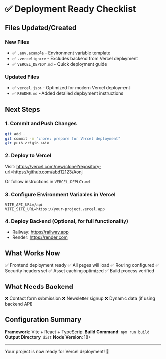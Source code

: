 # ✅ Deployment Ready Checklist

## Files Updated/Created

### New Files
- ✅ `.env.example` - Environment variable template
- ✅ `.vercelignore` - Excludes backend from Vercel deployment
- ✅ `VERCEL_DEPLOY.md` - Quick deployment guide

### Updated Files
- ✅ `vercel.json` - Optimized for modern Vercel deployment
- ✅ `README.md` - Added detailed deployment instructions

## Next Steps

### 1. Commit and Push Changes
```bash
git add .
git commit -m "chore: prepare for Vercel deployment"
git push origin main
```

### 2. Deploy to Vercel
Visit: https://vercel.com/new/clone?repository-url=https://github.com/abd12123/Aonji

Or follow instructions in `VERCEL_DEPLOY.md`

### 3. Configure Environment Variables in Vercel
```
VITE_API_URL=/api
VITE_SITE_URL=https://your-project.vercel.app
```

### 4. Deploy Backend (Optional, for full functionality)
- Railway: https://railway.app
- Render: https://render.com

## What Works Now

✅ Frontend deployment ready
✅ All pages will load
✅ Routing configured
✅ Security headers set
✅ Asset caching optimized
✅ Build process verified

## What Needs Backend

❌ Contact form submission
❌ Newsletter signup
❌ Dynamic data (if using backend API)

## Configuration Summary

**Framework**: Vite + React + TypeScript
**Build Command**: `npm run build`
**Output Directory**: `dist`
**Node Version**: 18+

---

Your project is now ready for Vercel deployment! 🚀

